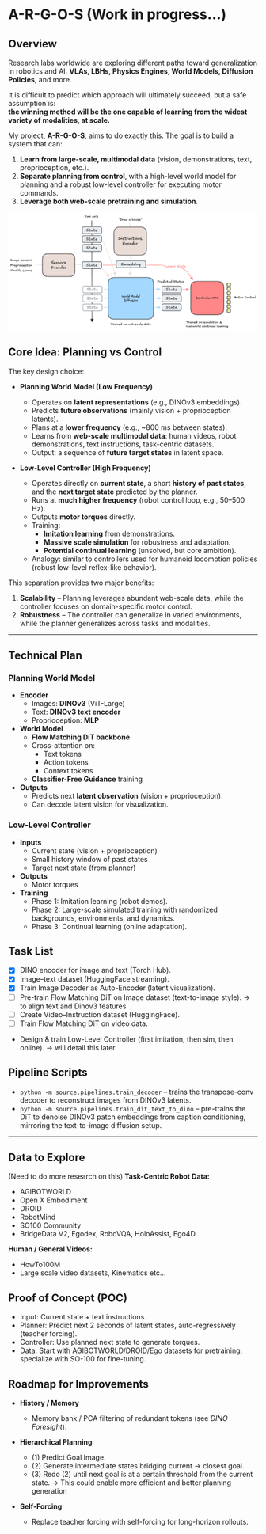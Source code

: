 # A-R-G-O-S (Work in progress...)

## Overview  

Research labs worldwide are exploring different paths toward generalization in robotics and AI: **VLAs, LBHs, Physics Engines, World Models, Diffusion Policies**, and more.  

It is difficult to predict which approach will ultimately succeed, but a safe assumption is:  
**the winning method will be the one capable of learning from the widest variety of modalities, at scale.**

My project, **A-R-G-O-S**, aims to do exactly this. The goal is to build a system that can:  

1. **Learn from large-scale, multimodal data** (vision, demonstrations, text, proprioception, etc.).  
2. **Separate planning from control**, with a high-level world model for planning and a robust low-level controller for executing motor commands.  
3. **Leverage both web-scale pretraining and simulation**.  

![Robotic System](archive/images/excalidraw.png)

## Core Idea: Planning vs Control  

The key design choice:  
- **Planning World Model (Low Frequency)**  
  - Operates on **latent representations** (e.g., DINOv3 embeddings).  
  - Predicts **future observations** (mainly vision + proprioception latents).  
  - Plans at a **lower frequency** (e.g., ~800 ms between states).  
  - Learns from **web-scale multimodal data**: human videos, robot demonstrations, text instructions, task-centric datasets.  
  - Output: a sequence of **future target states** in latent space.  

- **Low-Level Controller (High Frequency)**  
  - Operates directly on **current state**, a short **history of past states**, and the **next target state** predicted by the planner.  
  - Runs at **much higher frequency** (robot control loop, e.g., 50–500 Hz).  
  - Outputs **motor torques** directly.  
  - Training:  
    - **Imitation learning** from demonstrations.  
    - **Massive scale simulation** for robustness and adaptation.  
    - **Potential continual learning** (unsolved, but core ambition).  
  - Analogy: similar to controllers used for humanoid locomotion policies (robust low-level reflex-like behavior).  

This separation provides two major benefits:  
1. **Scalability** – Planning leverages abundant web-scale data, while the controller focuses on domain-specific motor control.  
2. **Robustness** – The controller can generalize in varied environments, while the planner generalizes across tasks and modalities.  

---

## Technical Plan  

### Planning World Model  
- **Encoder**  
  - Images: **DINOv3** (ViT-Large)  
  - Text: **DINOv3 text encoder**  
  - Proprioception: **MLP**  
- **World Model**  
  - **Flow Matching DiT backbone**  
  - Cross-attention on:  
    - Text tokens  
    - Action tokens  
    - Context tokens  
  - **Classifier-Free Guidance** training  
- **Outputs**  
  - Predicts next **latent observation** (vision + proprioception).  
  - Can decode latent vision for visualization.  

### Low-Level Controller  
- **Inputs**  
  - Current state (vision + proprioception)  
  - Small history window of past states  
  - Target next state (from planner)  
- **Outputs**  
  - Motor torques
- **Training**  
  - Phase 1: Imitation learning (robot demos).  
  - Phase 2: Large-scale simulated training with randomized backgrounds, environments, and dynamics.  
  - Phase 3: Continual learning (online adaptation).  

## Task List  

- [x] DINO encoder for image and text (Torch Hub).  
- [x] Image–text dataset (HuggingFace streaming).  
- [x] Train Image Decoder as Auto-Encoder (latent visualization).  
- [ ] Pre-train Flow Matching DiT on Image dataset (text-to-image style).  -> to align text and Dinov3 features
- [ ] Create Video–Instruction dataset (HuggingFace).
- [ ] Train Flow Matching DiT on video data.
- Design & train Low-Level Controller (first imitation, then sim, then online). -> will detail this later.

## Pipeline Scripts

- `python -m source.pipelines.train_decoder` – trains the transpose-conv decoder to reconstruct images from DINOv3 latents.  
- `python -m source.pipelines.train_dit_text_to_dino` – pre-trains the DiT to denoise DINOv3 patch embeddings from caption conditioning, mirroring the text-to-image diffusion setup.  

---

## Data to Explore  
(Need to do more research on this)
**Task-Centric Robot Data:**  
- AGIBOTWORLD  
- Open X Embodiment  
- DROID  
- RobotMind  
- SO100 Community  
- BridgeData V2, Egodex, RoboVQA, HoloAssist, Ego4D  

**Human / General Videos:**  
- HowTo100M
- Large scale video datasets, Kinematics etc...

## Proof of Concept (POC)  

- Input: Current state + text instructions.  
- Planner: Predict next 2 seconds of latent states, auto-regressively (teacher forcing).  
- Controller: Use planned next state to generate torques.  
- Data: Start with AGIBOTWORLD/DROID/Ego datasets for pretraining; specialize with SO-100 for fine-tuning.  

## Roadmap for Improvements  

- **History / Memory**  
  - Memory bank / PCA filtering of redundant tokens (see *DINO Foresight*).  

- **Hierarchical Planning**  
  - (1) Predict Goal Image.  
  - (2) Generate intermediate states bridging current → closest goal.  
  - (3) Redo (2) until next goal is at a certain threshold from the current state.
  -> This could enable more efficient and better planning generation

- **Self-Forcing**  
  - Replace teacher forcing with self-forcing for long-horizon rollouts.  
